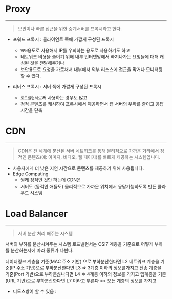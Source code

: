 


# Proxy
---
>보안이나 빠른 접근을 위한 중계서버를 프록시라고 한다. 

- 포워드 프록시 : 클라이언트 쪽에 가깝게 구성된 프록시
	- `VPN`용도로 사용해서 IP를 우회하는 용도로 사용하기도 하고
	- 네트워크 비용을 줄이기 위해  내부 인터넷망에서 빠져나가는 요청들에 대해 캐싱된 것을 전달해주거나
	- 보안용도로 요청을 가로채서 내부에서 외부 리소스에 접근을 막거나 모니터링 할 수 있다.
	
- 리버스 프록시 : 서버 쪽에 가깝게 구성된 프록시 
	- `로드밸런서`로써 사용하는 경우도 많고
	- 정적 콘텐츠를 캐시하여 프록시에서 제공하면서 웹 서버의 부하를 줄이고 응답 시간을 단축

 

# CDN
---
>  CDN은 전 세계에 분산된 서버 네트워크를 통해 물리적으로 가까운 거리에서 정적인 콘텐츠(예: 이미지, 비디오, 웹 페이지)를 빠르게 제공하는 시스템입니다.

- 사용자에게 더 낮은 지연 시간으로 콘텐츠를 제공하기 위해 사용됩니다.
- Edge Computing
	- 원래 정적인 것만 하는데 CDN은
	- 서버도 (동적인 애들도) 물리적으로 가까운 위치에서 응답가능하도록 만든 클라우드 시스템



# Load Balancer
---
>서버 분산 처리 해주는 시스템
 
서버의 부하를 분산시켜주는 시스템 
로드밸런서는 OSI7 계층을 기준으로 어떻게 부하를 분산하는지에 따라 종류가 나뉜다. 

데이터링크 계층을 기준(MAC 주소 기반) 으로 부하분산한다면 L2
네트워크 계층을 기준(IP 주소 기반)으로 부하분산한다면 L3 => 3계층 이하의 정보를가지고
전송 계층을 기준(Port 기반)으로 부하분삲나다면 L4 => 4계층 이하의 정보를 가지고
앱계층을 기준(URL 기반)으로 부하분산한다면 L7 이라고 부른다 => 모든 계층의 정보를 가지고
- 디도스방어 할 수 있음 : 